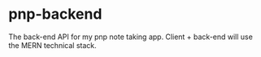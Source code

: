 # pnp-backend
The back-end API for my pnp note taking app. Client + back-end will use the MERN technical stack.
